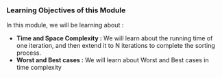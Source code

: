 ### Learning Objectives of this Module

In this module, we will be learning about :

  -  **Time and Space Complexity :** We will learn about the running time of one iteration, and then extend it to N iterations to complete the sorting process.
  -  **Worst and Best cases :** We will learn about Worst and Best cases in time complexity


